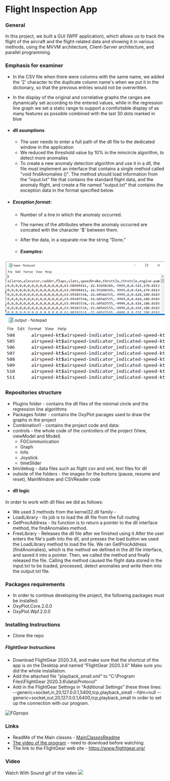 # Flight Inspection App
### General
In this project, we built a GUI (WPF application), which allows us to track the flight of the aircraft and the flight-related data and showing it in various methods, using the MVVM architecture, Client-Server architecture, and parallel programming.

### Emphasis for examiner
- In the CSV file when there were columns with the same name, we added the '2' character to the duplicate column name's when we put it in the dictionary, so that the previous entries would not be overwritten.
- In the display of the original and correlative graphs the ranges are dynamically set according to the entered values, while in the regression line graph we set a static range to support a comfortable display of as many features as possible combined with the last 30 dots marked in blue

- #### dll asumptions
  - The user needs to enter a full path of the dll file to the dedicated window in the application
  - We reduced the threshold value by 10% in the mincircle algorithm, to detect more anomalies
  - To create a new anomaly detection algorithm and use it in a dll, the file must implement an interface that contains a single method called "void findAnomalies ()". The method should load information from the "input.txt" file that contains the standard flight data, and the anomaly flight, and create a file named "output.txt" that contains the exception data in the format specified below.
 - ##### Exception format:
   -  Number of a line in which the anomaly occurred.
   - The names of the attributes where the anomaly occurred are concated with the character '$' between them.
   - After the data, in a separate row the string "Done."

   - ##### Examples:
  ![Input](Media/input.png)
  ![Output](Media/output.png)

### Repositories structure
- Plugins folder - contains the dll files of the minimal circle and the regression line algorithms
- Packages folder - contains the OxyPlot pacages used to draw the graphs in the project
- Combination1 - contains the project code and data:
 - controls - the whole code of the controllers of the project (View, viewModel and Model)
   - FGCommunication
   - Graph
   - Info
   - Joystick
   - timeSlider
  - bin/debug - data files such as flight csv and xml, text files for dll
  - outside of the folders - the images for the buttons (pause, resume and reset),  MainWindow and CSVReader code
- #### dll logic
In order to work with dll files we did as follows:
 - We used 3 methods from the kernel32.dll family -
 - LoadLibrary - Its job is to load the dll file from the full routing
 - GetProcAddress - Its function is to return a pointer to the dll interface method, the findAnomalies method.
 - FreeLibrary - Releases the dll file after we finished using it
After the user enters the file's path into the dll, and presses the load button we used the LoadLibrary method to load the file. We ran GetProcAddress (findAnomalies), which is the method we defined in the dll file interface, and saved it into a pointer.
Then, we called the method and finally released the file. Calling the method caused the flight data stored in the input.txt to be loaded, processed, detect anomalies and write them into the output.txt file.

### Packages requirements
- In order to continue developing the project, the following packages must be installed:
 - OxyPlot.Core.2.0.0
 - OxyPlot.Wpf.2.0.0

### Installing Instructions
- Clone the repo
##### FlightGear Instructions
- Download FlightGear 2020.3.6, and make sure that the shortcut of the app is on the Desktop and named "FlightGear 2020.3.6" Make sure you did the whole installation.
- Add the attached file "playback_small.xml" to "C:\Program Files\FlightGear 2020.3.6\data\Protocol"
- Add in the FlightGear Settings in "Additional Settings" these three lines: 
--generic=socket,in,20,127.0.0.1,5400,tcp,playback_small 
--fdm=null
--generic=socket,out,20,127.0.0.1,6400,tcp,playback_small
In order to set up the connection with our program.

![FGprops](https://user-images.githubusercontent.com/72969386/114606209-ad897080-9ca3-11eb-8d3e-c43754e8418a.png)


### Links
- ReadMe of the Main classes - [MainClassesReadme](combination1/MainClassesReadme.md)
- [The video of the program](Media/FG_Video.mp4) - need to download before watching.
- The link to the FlightGear web site - https://www.flightgear.org/
### Video
Watch With Sound gif of the video
![](Media/FG_gif.gif)
